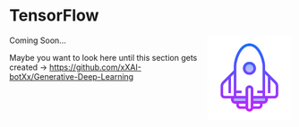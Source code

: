 # TensorFlow

[<img align="right" width=150px src='../res/rackete_2.png'></img>](../README.md)

Coming Soon...


Maybe you want to look here until this section gets created -> https://github.com/xXAI-botXx/Generative-Deep-Learning





